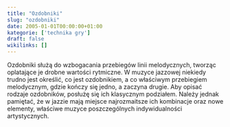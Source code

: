 ```yaml
---
title: "Ozdobniki"
slug: "ozdobniki"
date: 2005-01-01T00:00:00+01:00
kategorie: ['technika gry']
draft: false
wikilinks: []
---
```

Ozdobniki służą do wzbogacania przebiegów linii melodycznych, tworząc
oplatające je drobne wartości rytmiczne. W muzyce jazzowej niekiedy
trudno jest określić, co jest ozdobnikiem, a co właściwym przebiegiem
melodycznym, gdzie kończy się jedno, a zaczyna drugie. Aby opisać
rodzaje ozdobników, posłużę się ich klasycznym podziałem. Należy jednak
pamiętać, że w jazzie mają miejsce najrozmaitsze ich kombinacje oraz
nowe elementy, właściwe muzyce poszczególnych indywidualności
artystycznych.

